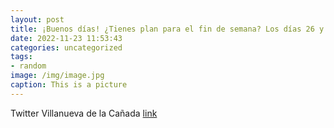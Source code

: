 ```yaml
---
layout: post
title: ¡Buenos días! ¿Tienes plan para el fin de semana? Los días 26 y 27 de noviembre los vecinos de VillanuevaDeLaCañada pueden disf...
date: 2022-11-23 11:53:43
categories: uncategorized
tags:
- random
image: /img/image.jpg
caption: This is a picture
---
```

Twitter Villanueva de la Cañada [link](https://twitter.com/AytoVDLCanada/status/1595339870205054977)
